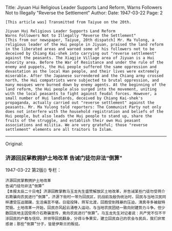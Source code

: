 Title: Jiyuan Hui Religious Leader Supports Land Reform, Warns Followers Not to Illegally "Reverse the Settlement"
Author: 
Date: 1947-03-22
Page: 2

    [This article was] Transmitted from Taiyue on the 20th.

    Jiyuan Hui Religious Leader Supports Land Reform
    Warns Followers Not to Illegally "Reverse the Settlement"
    [This from our newspaper, Taiyue, 20th dispatch] Mr. Ma Yulong, a religious leader of the Hui people in Jiyuan, praised the land reform in the liberated areas and warned some of his followers not to be deceived by Chiang Kai-shek into carrying out "reverse settlement" against the peasants. The Xiagjie Village area of Jiyuan is a Hui minority area. Before the War of Resistance and under the rule of the enemy and puppets, the Hui people suffered the same oppression and devastation as the local Han people, and their lives were extremely miserable. After the Japanese surrendered and the Chiang army crossed north, the Hui compatriots were subjected to brutal oppression, and many mosques were burned down by enemy agents. At the beginning of the land reform, the Hui people also surged into the movement, uniting with the local peasants to fight against feudal forces. However, a small number of Hui landlords, deceived by Chiang Kai-shek's propaganda, actually carried out "reverse settlement" against the peasants. Mr. Ma Yulong told reporters: The Communist Party not only does not interfere with the household registration and beliefs of the Hui people, but also leads the Hui people to stand up, share the fruits of the struggle, and establish their own Hui peasant associations and militia. We are very grateful; those "reverse settlement" elements are all traitors to Islam.



<hr /> 

Original: 


### 济源回民掌教拥护土地改革  告诫门徒勿非法“倒算”

1947-03-22
第2版()
专栏：

    济源回民掌教拥护土地改革
    告诫门徒勿非法“倒算”
    【本报太岳二十日电】济源回教掌教马玉龙先生盛赞解放区土地改革，并告诫某些门徒勿受蒋介石欺骗向农民进行“倒算”，济源下街村一带为回民区，抗战前及敌伪统治时，回民与当地汉民同样遭受压迫蹂躏，生活痛苦不堪。日寇投降，蒋军北渡，回胞受到残暴的压迫，清真寺多被敌特焚毁。土地改革一开始，回民亦风起云涌卷入运动，与当地农民团结一致向封建势力斗争。但少数回民地主因受蒋介石欺骗宣传，竟向农民进行“倒算”。马玉龙先生对记者说：共产党不仅不干涉回民的户籍与信仰，并领导回民翻身，分得斗争果实，建立回民自己的农会与民兵，我们非常感谢；那些“倒算”分子，皆是伊斯兰的叛徒。
